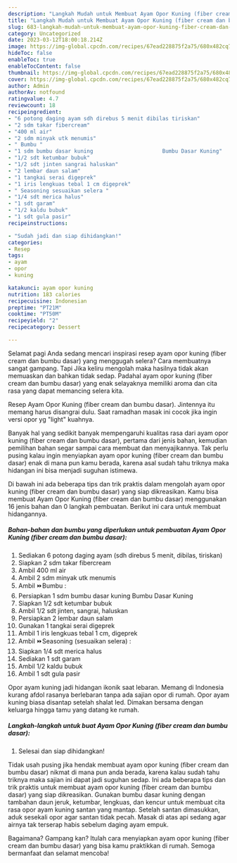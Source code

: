 ```yaml
---
description: "Langkah Mudah untuk Membuat Ayam Opor Kuning (fiber cream dan bumbu dasar){ yang Enak Banget,  Menu Buat lebaran"
title: "Langkah Mudah untuk Membuat Ayam Opor Kuning (fiber cream dan bumbu dasar){ yang Enak Banget,  Menu Buat lebaran"
slug: 683-langkah-mudah-untuk-membuat-ayam-opor-kuning-fiber-cream-dan-bumbu-dasar-yang-enak-banget-menu-buat-lebaran
category: Uncategorized
date: 2023-03-12T18:00:18.214Z
image: https://img-global.cpcdn.com/recipes/67ead228875f2a75/680x482cq70/ayam-opor-kuning-fiber-cream-dan-bumbu-dasar-foto-resep-utama.jpg
hideToc: false
enableToc: true
enableTocContent: false
thumbnail: https://img-global.cpcdn.com/recipes/67ead228875f2a75/680x482cq70/ayam-opor-kuning-fiber-cream-dan-bumbu-dasar-foto-resep-utama.jpg
cover: https://img-global.cpcdn.com/recipes/67ead228875f2a75/680x482cq70/ayam-opor-kuning-fiber-cream-dan-bumbu-dasar-foto-resep-utama.jpg
author: Admin
authorAv: notfound
ratingvalue: 4.7
reviewcount: 18
recipeingredient:
- "6 potong daging ayam sdh direbus 5 menit dibilas tiriskan"
- "2 sdm takar fibercream"
- "400 ml air"
- "2 sdm minyak utk menumis"
- " Bumbu "
- "1 sdm bumbu dasar kuning                      Bumbu Dasar Kuning"
- "1/2 sdt ketumbar bubuk"
- "1/2 sdt jinten sangrai haluskan"
- "2 lembar daun salam"
- "1 tangkai serai digeprek"
- "1 iris lengkuas tebal 1 cm digeprek"
- " Seasoning sesuaikan selera "
- "1/4 sdt merica halus"
- "1 sdt garam"
- "1/2 kaldu bubuk"
- "1 sdt gula pasir"
recipeinstructions:

- "Sudah jadi dan siap dihidangkan!"
categories:
- Resep
tags:
- ayam
- opor
- kuning

katakunci: ayam opor kuning 
nutrition: 183 calories
recipecuisine: Indonesian
preptime: "PT21M"
cooktime: "PT50M"
recipeyield: "2"
recipecategory: Dessert

---
```



Selamat pagi Anda sedang mencari inspirasi resep ayam opor kuning (fiber cream dan bumbu dasar) yang menggugah selera? Cara membuatnya sangat gampang. Tapi Jika keliru mengolah maka hasilnya tidak akan memuaskan dan bahkan tidak sedap. Padahal ayam opor kuning (fiber cream dan bumbu dasar) yang enak selayaknya memiliki aroma dan cita rasa yang dapat memancing selera kita.


Resep Ayam Opor Kuning (fiber cream dan bumbu dasar). Jintennya itu memang harus disangrai dulu. Saat ramadhan masak ini cocok jika ingin versi opor yg &#34;light&#34; kuahnya.

Banyak hal yang sedikit banyak mempengaruhi kualitas rasa dari ayam opor kuning (fiber cream dan bumbu dasar), pertama dari jenis bahan, kemudian pemilihan bahan segar sampai cara membuat dan menyajikannya. Tak perlu pusing kalau ingin menyiapkan ayam opor kuning (fiber cream dan bumbu dasar) enak di mana pun kamu berada, karena asal sudah tahu triknya maka hidangan ini bisa menjadi suguhan istimewa.


Di bawah ini ada beberapa tips dan trik praktis dalam mengolah ayam opor kuning (fiber cream dan bumbu dasar) yang siap dikreasikan. Kamu bisa membuat Ayam Opor Kuning (fiber cream dan bumbu dasar) menggunakan 16 jenis bahan dan 0 langkah pembuatan. Berikut ini cara untuk membuat hidangannya.

<!--inarticleads1-->

##### Bahan-bahan dan bumbu yang diperlukan untuk pembuatan Ayam Opor Kuning (fiber cream dan bumbu dasar):

1. Sediakan 6 potong daging ayam (sdh direbus 5 menit, dibilas, tiriskan)
1. Siapkan 2 sdm takar fibercream
1. Ambil 400 ml air
1. Ambil 2 sdm minyak utk menumis
1. Ambil  ⏩Bumbu :
1. Persiapkan 1 sdm bumbu dasar kuning                      Bumbu Dasar Kuning
1. Siapkan 1/2 sdt ketumbar bubuk
1. Ambil 1/2 sdt jinten, sangrai, haluskan
1. Persiapkan 2 lembar daun salam
1. Gunakan 1 tangkai serai digeprek
1. Ambil 1 iris lengkuas tebal 1 cm, digeprek
1. Ambil  ⏩Seasoning (sesuaikan selera) :
1. Siapkan 1/4 sdt merica halus
1. Sediakan 1 sdt garam
1. Ambil 1/2 kaldu bubuk
1. Ambil 1 sdt gula pasir


Opor ayam kuning jadi hidangan ikonik saat lebaran. Memang di Indonesia kurang afdol rasanya berlebaran tanpa ada sajian opor di rumah. Opor ayam kuning biasa disantap setelah shalat Ied. Dimakan bersama dengan keluarga hingga tamu yang datang ke rumah. 

<!--inarticleads2-->

##### Langkah-langkah untuk buat Ayam Opor Kuning (fiber cream dan bumbu dasar):


1. Selesai dan siap dihidangkan!

Tidak usah pusing jika hendak membuat ayam opor kuning (fiber cream dan bumbu dasar) nikmat di mana pun anda berada, karena kalau sudah tahu triknya maka sajian ini dapat jadi suguhan sedap. Ini ada beberapa tips dan trik praktis untuk membuat ayam opor kuning (fiber cream dan bumbu dasar) yang siap dikreasikan. Gunakan bumbu dasar kuning dengan tambahan daun jeruk, ketumbar, lengkuas, dan kencur untuk membuat cita rasa opor ayam kuning santan yang mantap. Setelah santan dimasukkan, aduk sesekali opor agar santan tidak pecah. Masak di atas api sedang agar airnya tak terserap habis sebelum daging ayam empuk. 

Bagaimana? Gampang kan? Itulah cara menyiapkan ayam opor kuning (fiber cream dan bumbu dasar) yang bisa kamu praktikkan di rumah. Semoga bermanfaat dan selamat mencoba!
